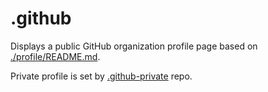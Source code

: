 # .github
Displays a public GitHub organization profile page based on [./profile/README.md](https://github.com/getlantern/.github/profile/README.md).

Private profile is set by [.github-private](https://github.com/getlantern/.github-private) repo.
